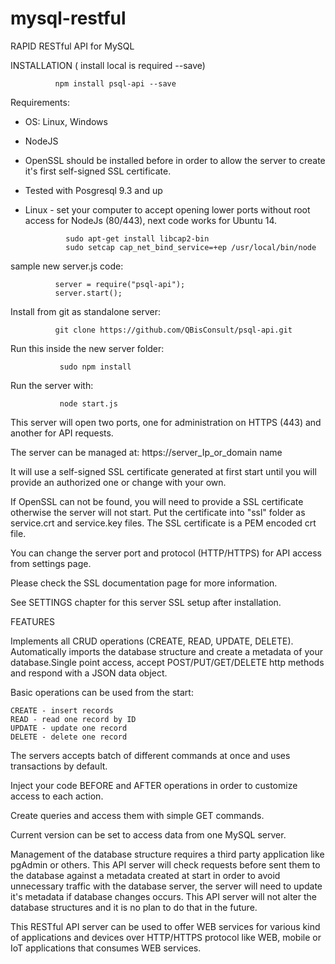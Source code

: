 # mysql-restful


RAPID RESTful API for MySQL

INSTALLATION  ( install local is required  --save)

              npm install psql-api --save

Requirements:
- OS: Linux, Windows 
- NodeJS
- OpenSSL should be installed before in order to allow the server to create it's first self-signed SSL certificate.
- Tested with Posgresql 9.3 and up
- Linux - set your computer to accept opening lower ports without root access for NodeJs (80/443), next code works for Ubuntu 14.

               sudo apt-get install libcap2-bin
               sudo setcap cap_net_bind_service=+ep /usr/local/bin/node

sample new server.js code:

              server = require("psql-api");
              server.start();


Install from git as standalone server:

              git clone https://github.com/QBisConsult/psql-api.git

Run this inside the new server folder:   

               sudo npm install

Run the server with:

               node start.js

This server will open two ports, one for administration on HTTPS (443) and another for API requests.

The server can be managed at:  https://server_Ip_or_domain name

It will use a self-signed SSL certificate generated at first start until you will provide an authorized one or change with your own.

If OpenSSL can not be found, you will need to provide a SSL certificate otherwise the server will not start.
Put the certificate into "ssl" folder as service.crt and service.key files. The SSL certificate is a PEM encoded crt file.

You can change the server port and protocol (HTTP/HTTPS) for API access from settings page.

Please check the SSL documentation page for more information.

See SETTINGS chapter for this server SSL setup after installation.

FEATURES

Implements all CRUD operations (CREATE, READ, UPDATE, DELETE).
Automatically imports the database structure and create a metadata of your database.Single point access, accept POST/PUT/GET/DELETE http methods and respond with a JSON data object.

Basic operations can be used from the start:

    CREATE - insert records
    READ - read one record by ID
    UPDATE - update one record
    DELETE - delete one record

The servers accepts batch of different commands at once and uses transactions by default.

Inject your code BEFORE and AFTER operations in order to customize access to each action.

Create queries and access them with simple GET commands.

Current version can be set to access data from one MySQL server.

Management of the database structure requires a third party application like pgAdmin or others. This API server will check requests before sent them to the database against a metadata created at start in order to avoid unnecessary traffic with the database server, the server will need to update it's metadata if database changes occurs. This API server will not alter the database structures and it is no plan to do that in the future.

This RESTful API server can be used to offer WEB services for various kind of applications and devices over HTTP/HTTPS protocol like WEB, mobile or IoT applications  that consumes WEB services.



